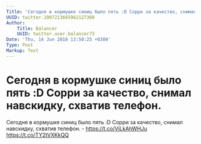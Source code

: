 ```yaml
---
Title: 'Сегодня в кормушке синиц было пять :D Сорри за качество, снимал навскидку, схватив телефон.'
UUID: twitter.1007213665962127360
Author:
    Title: Balancer
    UUID: twitter.user.balancer73
Date: 'Thu, 14 Jun 2018 13:50:25 +0300'
Type: Post
Markup: Text
---
```


# Сегодня в кормушке синиц было пять :D Сорри за качество, снимал навскидку, схватив телефон.

Сегодня в кормушке синиц было пять :D Сорри за качество,
снимал навскидку, схватив телефон. - https://t.co/VjLkAhWHJu
https://t.co/TY2tVXKkQQ